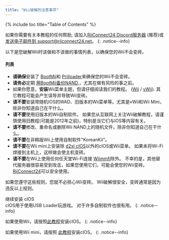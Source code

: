 ```yaml
---
title: "Wii破解的注意事项"
---
```


{% include toc title="Table of Contents" %}

如果你需要有关本教程的任何帮助, 请加入[RiiConnect24 Discord服务器](https://discord.gg/rc24) (推荐)或 [发送电子邮件到 support@riiconnect24.net](mailto:support@riiconnect24.net)。
{: .notice--info}

以下是您破解Wii时该做和不该做的事情列表，以确保您的Wii不会变砖。

#### 列表

- **请确保**安装了 [BootMii](bootmii)和 [Priiloader](priiloader)来确保您的Wii不会变砖。
- **请务必**定期 [用BootMii备份NAND](bootmii),，尤其在做有风险的事之前。
- 如果你愿意，**安装**Wii菜单主题，但请仔细阅读我们的教程。 ([Wii](themes) / [vWii](themes-vwii)). 其它教程可能会产生误导并导致Wii变砖。
- **请不要**安装带随机IOS的WAD、旧版本的Wii菜单等。尤其是vWii和Wii Mini，除非你知道自己在干什么。
- **请不要**使用旧版本的Wii自制软件。 如果您从互联网上关注Wii破解教程，请谨慎使用旧教程(可能是2012年之前)，特别是当它们与IOS等内容有关。
- **请不要**修改、重命名或删除Wii NAND上的随机文件，除非你知道自己在干什么。
- **请不要**在非韩版Wii上使用自制软件"KoreanKii"。
- **请不要**在Wii mini上安装除 [d2xl cIOS](cios-mini)以外的cIOS或Wii菜单。 如果未将Wi-Fi焊接到主机上，这样做会使主机变砖。
- **请不要**在Wii上使用任何任天堂Wi-Fi连接 [Wiimmfi](wiimmfi)除外。 不幸的是，其他替代服务器很容易受到攻击，如果您使用它们，可能会使您的Wii变砖。 [RiiConnect24](riiconnect24)可以安全使用。

如果您遵守这些规则，您就不必担心Wii变砖。 Wii破解很安全，变砖通常是因为违反以上规则。

继续安装 cIOS<br> cIOS用于使用USB Loader玩游戏。 对于许多自制软件也很有用。
{: .notice--info}

如果使用Wii，请按照[此教程](cios)安装cIOS。
{: .notice--info}

如果使用Wii mini，请按照 [此教程](cios-mini)安装cIOS。
{: .notice--info}

